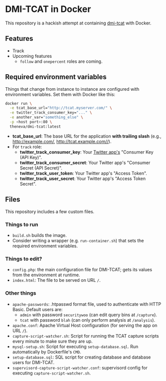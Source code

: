 # DMI-TCAT in Docker

This repository is a hackish attempt at containing [dmi-tcat](https://github.com/digitalmethodsinitiative/dmi-tcat) with Docker.

## Features

- Track
- Upcoming features
  - `follow` and `onepercent` roles are coming.

## Required environment variables

Things that change from instance to instance are configured with environment variables. Set them with Docker like this:

```bash
docker run \
  -e tcat_base_url="http://tcat.myserver.com/" \
  -e twitter_track_consumer_key="..." \
  -e another_var="something_else" \
  -p <host port>:80 \
  theneva/dmi-tcat:latest
```

- __tcat_base_url__: The base URL for the application __with trailing slash__ (e.g., http://example.com/, http://tcat.example.com//).
- For `track` role:
    - __twitter_track_consumer_key__: Your [Twitter app's](https://apps.twitter.com) "Consumer Key (API Key)".
    - __twitter_track_consumer_secret__: Your Twitter app's "Consumer Secret (API Secret)".
    - __twitter_track_user_token__: Your Twitter app's "Access Token".
    - __twitter_track_user_secret__: Your Twitter app's "Access Token Secret".

## Files

This repository includes a few custom files.

### Things to run

- `build.sh` builds the image.
- Consider writing a wrapper (e.g.  `run-container.sh`) that sets the required environment variables.

### Things to edit?

- `config.php`: the main configuration file for DMI-TCAT; gets its values from the environment at runtime.
- `index.html`: The file to be served on URL `/`.

### Other things

- `apache-passwords`: .htpasswd format file, used to authenticate with HTTP Basic. Default users are:
  - `admin` with password `securitywoo` (can edit query bins at `/capture`).
  - `tcat` with password `blah` (can only perform analysis at `/analysis`).
- `apache.conf`: Apache Virtual Host configuration (for serving the app on URL `/`).
- `capture-script-watcher.sh`: Script for running the TCAT capture scripts every minute to make sure they are up.
- `mysql-setup.sh`: Script for executing `setup-database.sql`. Run automatically by Dockerfile's `CMD`.
- `setup-database.sql`: SQL script for creating database and database users for DMI-TCAT.
- `supervisord-capture-script-watcher.conf`: supervisord config for executing `capture-script-watcher.sh`.
